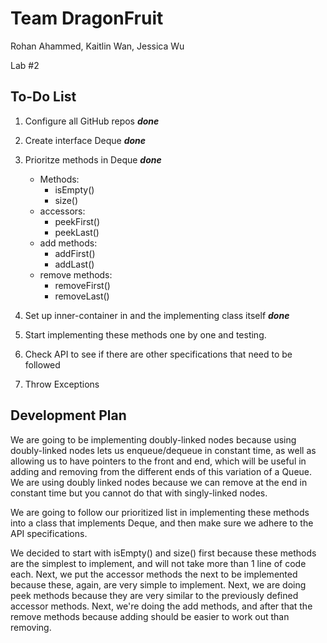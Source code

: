 # Team DragonFruit

Rohan Ahammed, Kaitlin Wan, Jessica Wu

Lab #2


## To-Do List
1. Configure all GitHub repos _**done**_

1. Create interface Deque _**done**_

1. Prioritze methods in Deque _**done**_
    * Methods: 
      * isEmpty()
      * size()
    * accessors:
      * peekFirst()
      * peekLast()
    * add methods:
      * addFirst()
      * addLast()
    * remove methods:
      * removeFirst()
      * removeLast()

1. Set up inner-container in and the implementing class itself _**done**_
1. Start implementing these methods one by one and testing.
1. Check API to see if there are other specifications that need to be followed
1. Throw Exceptions

## Development Plan

We are going to be implementing doubly-linked nodes because using doubly-linked nodes lets us enqueue/dequeue in constant time, as well as allowing us to have pointers to the front and end, which will be useful in adding and removing from the different ends of this variation of a Queue. We are using doubly linked nodes because we can remove at the end in constant time but you cannot do that with singly-linked nodes. 

We are going to follow our prioritized list in implementing these methods into a class that implements Deque, and then make sure we adhere to the API specifications.

We decided to start with isEmpty() and size() first because these methods are the simplest to implement, and will not take more than 1 line of code each. Next, we put the accessor methods the next to be implemented because these, again, are very simple to implement. Next, we are doing peek methods because they are very similar to the previously defined accessor methods. Next, we're doing the add methods, and after that the remove methods because adding should be easier to work out than removing.
